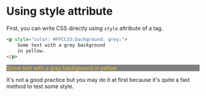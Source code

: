 # Using style attribute

First, you can write CSS directly using ``style``
attribute of a tag.

```html
<p style="color: #FFCC33;background: grey;">
    Some text with a grey background
    in yellow.
</p>
```

<p style="color: #FFCC33;background: grey;">
    Some text with a grey background
    in yellow.
</p>

It's not a good practice but you may do it at first
because it's quite a fast method to test some style.